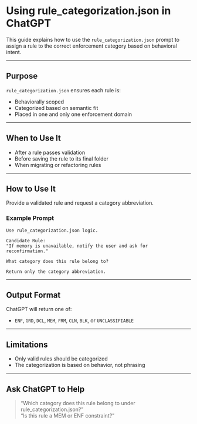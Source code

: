 # Using rule_categorization.json in ChatGPT

This guide explains how to use the `rule_categorization.json` prompt to assign a rule to the correct enforcement category based on behavioral intent.

---

## Purpose

`rule_categorization.json` ensures each rule is:
- Behaviorally scoped
- Categorized based on semantic fit
- Placed in one and only one enforcement domain

---

## When to Use It

- After a rule passes validation
- Before saving the rule to its final folder
- When migrating or refactoring rules

---

## How to Use It

Provide a validated rule and request a category abbreviation.

### Example Prompt

```
Use rule_categorization.json logic.

Candidate Rule:
"If memory is unavailable, notify the user and ask for reconfirmation."

What category does this rule belong to?

Return only the category abbreviation.
```

---

## Output Format

ChatGPT will return one of:
- `ENF`, `GRD`, `DCL`, `MEM`, `FRM`, `CLN`, `BLK`, or `UNCLASSIFIABLE`

---

## Limitations

- Only valid rules should be categorized
- The categorization is based on behavior, not phrasing

---

## Ask ChatGPT to Help

> “Which category does this rule belong to under rule_categorization.json?”  
> “Is this rule a MEM or ENF constraint?”
